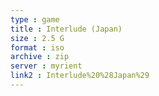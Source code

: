 ```yaml
---
type : game
title : Interlude (Japan)
size : 2.5 G
format : iso
archive : zip
server : myrient
link2 : Interlude%20%28Japan%29
---
```

